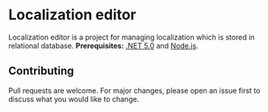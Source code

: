 # Localization editor
Localization editor is a project for managing localization which is stored in relational database.
**Prerequisites:** [.NET 5.0](https://dot.net/core) and [Node.js](https://nodejs.org/).
## Contributing
Pull requests are welcome. For major changes, please open an issue first to discuss what you would like to change.
